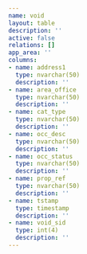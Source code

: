 ```yaml
---
name: void
layout: table
description: ''
active: false
relations: []
app_area: ''
columns:
- name: address1
  type: nvarchar(50)
  description: ''
- name: area_office
  type: nvarchar(50)
  description: ''
- name: cat_type
  type: nvarchar(50)
  description: ''
- name: occ_desc
  type: nvarchar(50)
  description: ''
- name: occ_status
  type: nvarchar(50)
  description: ''
- name: prop_ref
  type: nvarchar(50)
  description: ''
- name: tstamp
  type: timestamp
  description: ''
- name: void_sid
  type: int(4)
  description: ''
---
```


